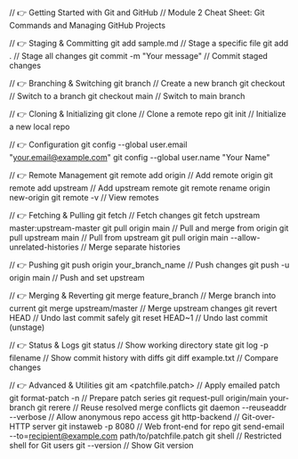 // 👉 Getting Started with Git and GitHub
// Module 2 Cheat Sheet: Git Commands and Managing GitHub Projects

// 👉 Staging & Committing
git add sample.md                  // Stage a specific file
git add .                          // Stage all changes
git commit -m "Your message"       // Commit staged changes

// 👉 Branching & Switching
git branch <new-branch>            // Create a new branch
git checkout <existing-branch>     // Switch to a branch
git checkout main                  // Switch to main branch

// 👉 Cloning & Initializing
git clone <repository-url>         // Clone a remote repo
git init <directory>               // Initialize a new local repo

// 👉 Configuration
git config --global user.email "your.email@example.com"
git config --global user.name "Your Name"

// 👉 Remote Management
git remote add origin <URL>        // Add remote origin
git remote add upstream <URL>      // Add upstream remote
git remote rename origin new-origin
git remote -v                      // View remotes

// 👉 Fetching & Pulling
git fetch <remote> <branch>        // Fetch changes
git fetch upstream master:upstream-master
git pull origin main               // Pull and merge from origin
git pull upstream main             // Pull from upstream
git pull origin main --allow-unrelated-histories // Merge separate histories

// 👉 Pushing
git push origin your_branch_name   // Push changes
git push -u origin main            // Push and set upstream

// 👉 Merging & Reverting
git merge feature_branch           // Merge branch into current
git merge upstream/master          // Merge upstream changes
git revert HEAD                    // Undo last commit safely
git reset HEAD~1                   // Undo last commit (unstage)

// 👉 Status & Logs
git status                         // Show working directory state
git log -p filename                // Show commit history with diffs
git diff example.txt               // Compare changes

// 👉 Advanced & Utilities
git am <patchfile.patch>           // Apply emailed patch
git format-patch -n <num>          // Prepare patch series
git request-pull origin/main your-branch
git rerere                         // Reuse resolved merge conflicts
git daemon --reuseaddr --verbose   // Allow anonymous repo access
git http-backend                   // Git-over-HTTP server
git instaweb -p 8080               // Web front-end for repo
git send-email --to=recipient@example.com path/to/patchfile.patch
git shell                          // Restricted shell for Git users
git --version                      // Show Git version